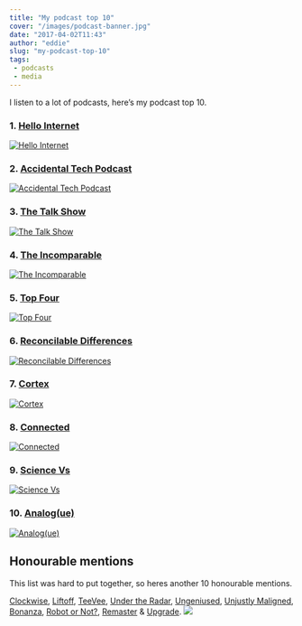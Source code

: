 ```yaml
---
title: "My podcast top 10"
cover: "/images/podcast-banner.jpg"
date: "2017-04-02T11:43"
author: "eddie"
slug: "my-podcast-top-10"
tags:
 - podcasts
 - media
---
```

I listen to a lot of podcasts, here’s my podcast top 10.

### 1. [Hello Internet](http://www.hellointernet.fm)
[![Hello Internet](/images/podcast-1-hello-internet.png)](http://www.hellointernet.fm)
### 2. [Accidental Tech Podcast](http://atp.fm)
[![Accidental Tech Podcast](/images/podcast-2-atp.jpg)](http://atp.fm)
### 3. [The Talk Show](https://daringfireball.net/thetalkshow)
[![The Talk Show](/images/podcast-3-talk-show.png)](https://daringfireball.net/thetalkshow)
### 4. [The Incomparable](https://www.theincomparable.com/theincomparable)
[![The Incomparable](/images/podcast-4-incomperable.jpg)](https://www.theincomparable.com/theincomparable)
### 5. [Top Four](https://www.relay.fm/topfour)
[![Top Four](/images/podcast-5-top-four.png)](https://www.relay.fm/topfour)
### 6. [Reconcilable Differences](https://www.relay.fm/rd)
[![Reconcilable Differences](/images/podcast-6-rd.png)](https://www.relay.fm/rd)
### 7. [Cortex](https://www.relay.fm/cortex)
[![Cortex](/images/podcast-7-cortex.png)](https://www.relay.fm/cortex)
### 8. [Connected](https://www.relay.fm/connected)
[![Connected](/images/podcast-8-connected.png)](https://www.relay.fm/connected)
### 9. [Science Vs](https://gimletmedia.com/science-vs)
[![Science Vs](/images/podcast-9-vs.png)](https://gimletmedia.com/science-vs)
### 10. [Analog(ue)](https://www.relay.fm/analogue)
[![Analog(ue)](/images/podcast-10-analogue.png)](https://www.relay.fm/analogue)

## Honourable mentions
This list was hard to put together, so heres another 10 honourable mentions.

[Clockwise](https://www.relay.fm/clockwise), [Liftoff](https://www.relay.fm/liftoff), [TeeVee](https://www.theincomparable.com/teevee), [Under the Radar](https://www.relay.fm/radar), [Ungeniused](https://www.relay.fm/ungeniused), [Unjustly Maligned](https://www.theincomparable.com/ump), [Bonanza](https://www.relay.fm/bonanza), [Robot or Not?](https://www.theincomparable.com/robot), [Remaster](https://www.relay.fm/remaster) & [Upgrade](https://www.relay.fm/upgrade).
![](/images/podcast-mentions.jpg)
